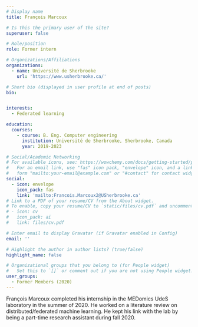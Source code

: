 ```yaml
---
# Display name
title: François Marcoux

# Is this the primary user of the site?
superuser: false

# Role/position
role: Former intern

# Organizations/Affiliations
organizations:
  - name: Université de Sherbrooke
    url: 'https://www.usherbrooke.ca/'

# Short bio (displayed in user profile at end of posts)
bio: 


interests:
  - Federated learning

education:
  courses:
    - course: B. Eng. Computer engineering
      institution: Université de Sherbrooke, Sherbrooke, Canada
      year: 2019-2023

# Social/Academic Networking
# For available icons, see: https://wowchemy.com/docs/getting-started/page-builder/#icons
#   For an email link, use "fas" icon pack, "envelope" icon, and a link in the
#   form "mailto:your-email@example.com" or "#contact" for contact widget.
social:
  - icon: envelope
    icon_pack: fas
    link: 'mailto:Francois.Marcoux2@USherbrooke.ca'
# Link to a PDF of your resume/CV from the About widget.
# To enable, copy your resume/CV to `static/files/cv.pdf` and uncomment the lines below.
# - icon: cv
#   icon_pack: ai
#   link: files/cv.pdf

# Enter email to display Gravatar (if Gravatar enabled in Config)
email: ''

# Highlight the author in author lists? (true/false)
highlight_name: false

# Organizational groups that you belong to (for People widget)
#   Set this to `[]` or comment out if you are not using People widget.
user_groups:
  - Former Members (2020)
---
```


François Marcoux completed his internship in the MEDomics UdeS laboratory in the summer of 2020. He worked on a 
literature review on distributed/federated machine learning. He kept his link with the lab by being a part-time 
research assistant during fall 2020.
